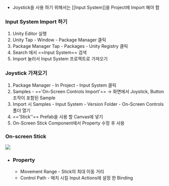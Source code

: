 - Joystick을 사용 하기 위해서는 [[Input System]]을 Project에 Import 해야 함 
### Input System Import 하기
1. Unity Editor 실행
2. Unity Tap - Window - Package Manager 클릭
3. Package Manager Tap - Packages - Unity Registry 클릭
4. Search 에서 ==Input System== 검색
5. Import 눌러서 Input System 프로젝트로 가져오기

### Joystick 가져오기 
1. Package Manager - In Project - Input System 클릭
2. Samples - =='On-Screen Controls Import'== -> 화면에서 Joystick, Button 조작이 포함된 Sample
3. Import 시 Samples - Input System - Version Folder - On-Screen Controls 폴더 열기
4. =='Stick''== Prefab을 사용 할 Canvas에 넣기
5. On-Screen Stick Component에서 Property 수정 후 사용

### On-screen Stick
![](https://i.imgur.com/22FIl6V.png)
 - ### Property
	- Movement Range - Stick의 최대 이동 거리
	- Control Path - 매치 시킬 Input Actions에 설정 한 Binding
